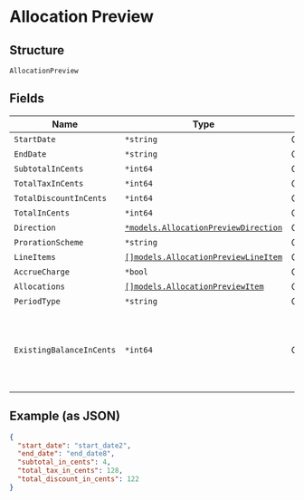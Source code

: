 
# Allocation Preview

## Structure

`AllocationPreview`

## Fields

| Name | Type | Tags | Description |
|  --- | --- | --- | --- |
| `StartDate` | `*string` | Optional | - |
| `EndDate` | `*string` | Optional | - |
| `SubtotalInCents` | `*int64` | Optional | - |
| `TotalTaxInCents` | `*int64` | Optional | - |
| `TotalDiscountInCents` | `*int64` | Optional | - |
| `TotalInCents` | `*int64` | Optional | - |
| `Direction` | [`*models.AllocationPreviewDirection`](../../doc/models/allocation-preview-direction.md) | Optional | - |
| `ProrationScheme` | `*string` | Optional | - |
| `LineItems` | [`[]models.AllocationPreviewLineItem`](../../doc/models/allocation-preview-line-item.md) | Optional | - |
| `AccrueCharge` | `*bool` | Optional | - |
| `Allocations` | [`[]models.AllocationPreviewItem`](../../doc/models/allocation-preview-item.md) | Optional | - |
| `PeriodType` | `*string` | Optional | - |
| `ExistingBalanceInCents` | `*int64` | Optional | An integer representing the amount of the subscription's current balance |

## Example (as JSON)

```json
{
  "start_date": "start_date2",
  "end_date": "end_date8",
  "subtotal_in_cents": 4,
  "total_tax_in_cents": 128,
  "total_discount_in_cents": 122
}
```

